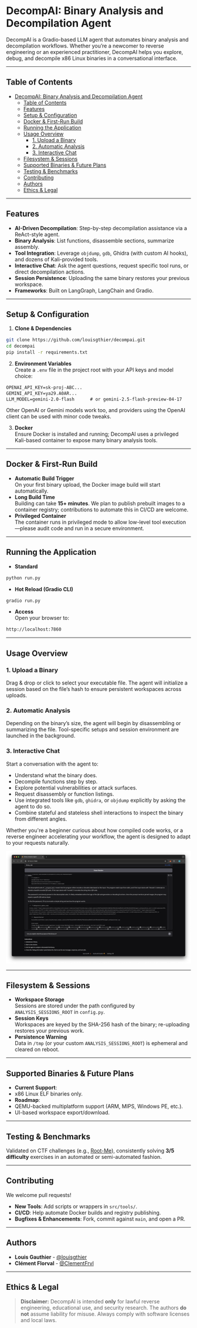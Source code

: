 # DecompAI: Binary Analysis and Decompilation Agent

DecompAI is a Gradio-based LLM agent that automates binary analysis and decompilation workflows. Whether you’re a newcomer to reverse engineering or an experienced practitioner, DecompAI helps you explore, debug, and decompile x86 Linux binaries in a conversational interface.

---

## Table of Contents

- [DecompAI: Binary Analysis and Decompilation Agent](#decompai-binary-analysis-and-decompilation-agent)
  - [Table of Contents](#table-of-contents)
  - [Features](#features)
  - [Setup \& Configuration](#setup--configuration)
  - [Docker \& First-Run Build](#docker--first-run-build)
  - [Running the Application](#running-the-application)
  - [Usage Overview](#usage-overview)
    - [1. Upload a Binary](#1-upload-a-binary)
    - [2. Automatic Analysis](#2-automatic-analysis)
    - [3. Interactive Chat](#3-interactive-chat)
  - [Filesystem \& Sessions](#filesystem--sessions)
  - [Supported Binaries \& Future Plans](#supported-binaries--future-plans)
  - [Testing \& Benchmarks](#testing--benchmarks)
  - [Contributing](#contributing)
  - [Authors](#authors)
  - [Ethics \& Legal](#ethics--legal)

---

## Features

- **AI-Driven Decompilation**: Step-by-step decompilation assistance via a ReAct-style agent.
- **Binary Analysis**: List functions, disassemble sections, summarize assembly.
- **Tool Integration**: Leverage `objdump`, `gdb`, Ghidra (with custom AI hooks), and dozens of Kali-provided tools.
- **Interactive Chat**: Ask the agent questions, request specific tool runs, or direct decompilation actions.
- **Session Persistence**: Uploading the same binary restores your previous workspace.
- **Frameworks**: Built on LangGraph, LangChain and Gradio.

---

## Setup & Configuration

1. **Clone & Dependencies**

```bash
git clone https://github.com/louisgthier/decompai.git
cd decompai
pip install -r requirements.txt
```

2. **Environment Variables**  
   Create a `.env` file in the project root with your API keys and model choice:

```dotenv
OPENAI_API_KEY=sk-proj-ABC...
GEMINI_API_KEY=ya29.A0AR...
LLM_MODEL=gemini-2.0-flash      # or gemini-2.5-flash-preview-04-17
```

Other OpenAI or Gemini models work too, and providers using the OpenAI client can be used with minor code tweaks.

3. **Docker**  
   Ensure Docker is installed and running; DecompAI uses a privileged Kali-based container to expose many binary analysis tools.

---

## Docker & First-Run Build

- **Automatic Build Trigger**  
  On your first binary upload, the Docker image build will start automatically.
- **Long Build Time**  
  Building can take **15+ minutes**. We plan to publish prebuilt images to a container registry; contributions to automate this in CI/CD are welcome.
- **Privileged Container**  
  The container runs in privileged mode to allow low-level tool execution—please audit code and run in a secure environment.

---

## Running the Application

- **Standard**

```bash
python run.py
```

- **Hot Reload (Gradio CLI)**

```bash
gradio run.py
```

- **Access**  
  Open your browser to:

```bash
http://localhost:7860
```

---

## Usage Overview

### 1. Upload a Binary

Drag & drop or click to select your executable file. The agent will initialize a session based on the file’s hash to ensure persistent workspaces across uploads.

### 2. Automatic Analysis

Depending on the binary’s size, the agent will begin by disassembling or summarizing the file. Tool-specific setups and session environment are launched in the background.

### 3. Interactive Chat

Start a conversation with the agent to:

- Understand what the binary does.
- Decompile functions step by step.
- Explore potential vulnerabilities or attack surfaces.
- Request disassembly or function listings.
- Use integrated tools like `gdb`, `ghidra`, or `objdump` explicitly by asking the agent to do so.
- Combine stateful and stateless shell interactions to inspect the binary from different angles.

Whether you're a beginner curious about how compiled code works, or a reverse engineer accelerating your workflow, the agent is designed to adapt to your requests naturally.

![Interface Screenshot](assets/interface.png)

---

## Filesystem & Sessions

- **Workspace Storage**  
  Sessions are stored under the path configured by `ANALYSIS_SESSIONS_ROOT` in `config.py`.
- **Session Keys**  
  Workspaces are keyed by the SHA-256 hash of the binary; re-uploading restores your previous work.
- **Persistence Warning**  
  Data in `/tmp` (or your custom `ANALYSIS_SESSIONS_ROOT`) is ephemeral and cleared on reboot.

---

## Supported Binaries & Future Plans

- **Current Support**:
- x86 Linux ELF binaries only.
- **Roadmap**:
- QEMU-backed multiplatform support (ARM, MIPS, Windows PE, etc.).
- UI-based workspace export/download.

---

## Testing & Benchmarks

Validated on CTF challenges (e.g., [Root-Me](https://www.root-me.org/)), consistently solving **3/5 difficulty** exercises in an automated or semi-automated fashion.

---

## Contributing

We welcome pull requests!

- **New Tools**: Add scripts or wrappers in `src/tools/`.
- **CI/CD**: Help automate Docker builds and registry publishing.
- **Bugfixes & Enhancements**: Fork, commit against `main`, and open a PR.

---

## Authors

- **Louis Gauthier** - [@louisgthier](https://github.com/louisgthier)
- **Clément Florval** - [@ClementFrvl](https://github.com/ClementFrvl)

---

## Ethics & Legal

> **Disclaimer:** DecompAI is intended **only** for lawful reverse engineering, educational use, and security research. The authors **do not** assume liability for misuse. Always comply with software licenses and local laws.
